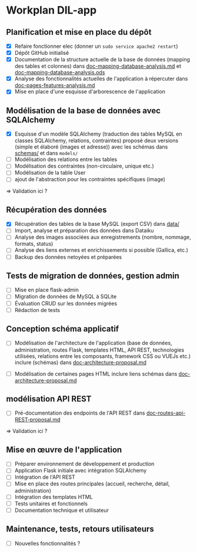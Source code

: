 # Workplan DIL-app

## Planification et mise en place du dépôt

- [X] Refaire fonctionner elec (donner un `sudo service apache2 restart`)
- [X] Dépôt GitHub initialisé
- [X] Documentation de la structure actuelle de la base de données (mapping des tables et colonnes) dans [doc-mapping-database-analysis.md](Analysis/doc-mapping-database-analysis.md) et [doc-mapping-database-analysis.ods](Analysis/doc-mapping-database-analysis.ods)
- [X] Analyse des fonctionnalités actuelles de l'application à répercuter dans [doc-pages-features-analysis.md](Analysis/doc-pages-features-analysis.md)
- [X] Mise en place d'une esquisse d'arborescence de l'application
      
## Modélisation de la base de données avec SQLAlchemy

- [X] Esquisse d'un modèle SQLAlchemy (traduction des tables MySQL en classes SQLAlchemy, relations, contraintes) proposé deux versions (simple et élaboré (images et adresse)) avec les schémas dans [schemas/](Proposal/schemas) et dans `models/`
- [ ] Modélisation des relations entre les tables
- [ ] Modélisation des contraintes (non-circulaire, unique etc.)
- [ ] Modélisation de la table User
- [ ] ajout de l'abstraction pour les contraintes spécifiques (image)

=> Validation ici ?

## Récupération des données

- [X] Récupération des tables de la base MySQL (export CSV) dans [data/](../../data)
- [ ] Import, analyse et préparation des données dans Dataiku
- [ ] Analyse des images associées aux enregistrements (nombre, nommage, formats, status)
- [ ] Analyse des liens externes et enrichissements si possible (Gallica, etc.)
- [ ] Backup des données netoyées et préparées

## Tests de migration de données, gestion admin

- [ ] Mise en place flask-admin
- [ ] Migration de données de MySQL à SQLite
- [ ] Évaluation CRUD sur les données migrées
- [ ] Rédaction de tests

## Conception schéma applicatif

- [ ] Modélisation de l'architecture de l'application (base de données, administration, routes Flask, templates HTML, API REST, technologies utilisées, relations entre les composants, framework CSS ou VUEJs etc.) inclure (schémas) dans [doc-architecture-proposal.md](Proposal/doc-architecture-proposal.md)
- [ ] Modélisation de certaines pages HTML inclure liens schémas dans [doc-architecture-proposal.md](Proposal/doc-architecture-proposal.md)

      
##  modélisation API REST

- [ ] Pré-documentation des endpoints de l'API REST dans [doc-routes-api-REST-proposal.md](Proposal/doc-routes-api-REST-proposal.md)

=> Validation ici ?

## Mise en œuvre de l'application 

- [ ] Préparer environnement de développement et production
- [ ] Application Flask initiale avec intégration SQLAlchemy
- [ ] Intégration de l'API REST
- [ ] Mise en place des routes principales (accueil, recherche, détail, administration)
- [ ] Intégration des templates HTML
- [ ] Tests unitaires et fonctionnels
- [ ] Documentation technique et utilisateur

## Maintenance, tests, retours utilisateurs

- [ ] Nouvelles fonctionnalités ?